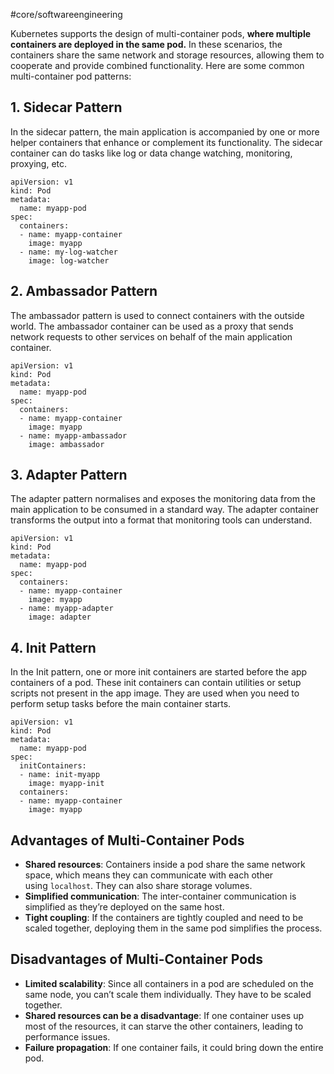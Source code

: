 #core/softwareengineering

Kubernetes supports the design of multi-container pods, **where multiple containers are deployed in the same pod.** In these scenarios, the containers share the same network and storage resources, allowing them to cooperate and provide combined functionality. Here are some common multi-container pod patterns:

## 1. Sidecar Pattern

In the sidecar pattern, the main application is accompanied by one or more helper containers that enhance or complement its functionality. The sidecar container can do tasks like log or data change watching, monitoring, proxying, etc.

```
apiVersion: v1
kind: Pod
metadata:
  name: myapp-pod
spec:
  containers:
  - name: myapp-container
    image: myapp
  - name: my-log-watcher
    image: log-watcher
```

## 2. Ambassador Pattern

The ambassador pattern is used to connect containers with the outside world. The ambassador container can be used as a proxy that sends network requests to other services on behalf of the main application container.

```
apiVersion: v1
kind: Pod
metadata:
  name: myapp-pod
spec:
  containers:
  - name: myapp-container
    image: myapp
  - name: myapp-ambassador
    image: ambassador
```

## 3. Adapter Pattern

The adapter pattern normalises and exposes the monitoring data from the main application to be consumed in a standard way. The adapter container transforms the output into a format that monitoring tools can understand.

```
apiVersion: v1
kind: Pod
metadata:
  name: myapp-pod
spec:
  containers:
  - name: myapp-container
    image: myapp
  - name: myapp-adapter
    image: adapter
```

## 4. Init Pattern

In the Init pattern, one or more init containers are started before the app containers of a pod. These init containers can contain utilities or setup scripts not present in the app image. They are used when you need to perform setup tasks before the main container starts.

```
apiVersion: v1
kind: Pod
metadata:
  name: myapp-pod
spec:
  initContainers:
  - name: init-myapp
    image: myapp-init
  containers:
  - name: myapp-container
    image: myapp
```

## Advantages of Multi-Container Pods

- **Shared resources**: Containers inside a pod share the same network space, which means they can communicate with each other using `localhost`. They can also share storage volumes.
- **Simplified communication**: The inter-container communication is simplified as they’re deployed on the same host.
- **Tight coupling**: If the containers are tightly coupled and need to be scaled together, deploying them in the same pod simplifies the process.

## Disadvantages of Multi-Container Pods

- **Limited scalability**: Since all containers in a pod are scheduled on the same node, you can’t scale them individually. They have to be scaled together.
- **Shared resources can be a disadvantage**: If one container uses up most of the resources, it can starve the other containers, leading to performance issues.
- **Failure propagation**: If one container fails, it could bring down the entire pod.
